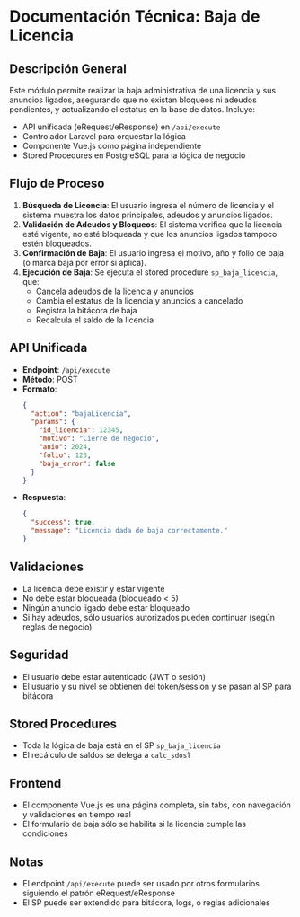 # Documentación Técnica: Baja de Licencia

## Descripción General
Este módulo permite realizar la baja administrativa de una licencia y sus anuncios ligados, asegurando que no existan bloqueos ni adeudos pendientes, y actualizando el estatus en la base de datos. Incluye:
- API unificada (eRequest/eResponse) en `/api/execute`
- Controlador Laravel para orquestar la lógica
- Componente Vue.js como página independiente
- Stored Procedures en PostgreSQL para la lógica de negocio

## Flujo de Proceso
1. **Búsqueda de Licencia**: El usuario ingresa el número de licencia y el sistema muestra los datos principales, adeudos y anuncios ligados.
2. **Validación de Adeudos y Bloqueos**: El sistema verifica que la licencia esté vigente, no esté bloqueada y que los anuncios ligados tampoco estén bloqueados.
3. **Confirmación de Baja**: El usuario ingresa el motivo, año y folio de baja (o marca baja por error si aplica).
4. **Ejecución de Baja**: Se ejecuta el stored procedure `sp_baja_licencia`, que:
   - Cancela adeudos de la licencia y anuncios
   - Cambia el estatus de la licencia y anuncios a cancelado
   - Registra la bitácora de baja
   - Recalcula el saldo de la licencia

## API Unificada
- **Endpoint**: `/api/execute`
- **Método**: POST
- **Formato**:
  ```json
  {
    "action": "bajaLicencia",
    "params": {
      "id_licencia": 12345,
      "motivo": "Cierre de negocio",
      "anio": 2024,
      "folio": 123,
      "baja_error": false
    }
  }
  ```
- **Respuesta**:
  ```json
  {
    "success": true,
    "message": "Licencia dada de baja correctamente."
  }
  ```

## Validaciones
- La licencia debe existir y estar vigente
- No debe estar bloqueada (bloqueado < 5)
- Ningún anuncio ligado debe estar bloqueado
- Si hay adeudos, sólo usuarios autorizados pueden continuar (según reglas de negocio)

## Seguridad
- El usuario debe estar autenticado (JWT o sesión)
- El usuario y su nivel se obtienen del token/session y se pasan al SP para bitácora

## Stored Procedures
- Toda la lógica de baja está en el SP `sp_baja_licencia`
- El recálculo de saldos se delega a `calc_sdosl`

## Frontend
- El componente Vue.js es una página completa, sin tabs, con navegación y validaciones en tiempo real
- El formulario de baja sólo se habilita si la licencia cumple las condiciones

## Notas
- El endpoint `/api/execute` puede ser usado por otros formularios siguiendo el patrón eRequest/eResponse
- El SP puede ser extendido para bitácora, logs, o reglas adicionales
